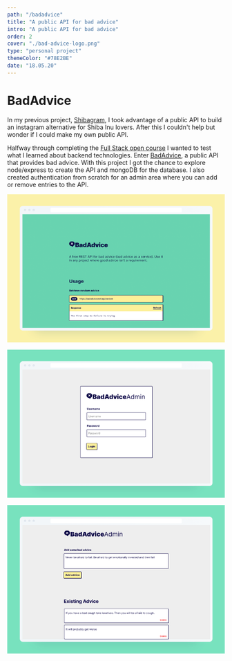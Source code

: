 ```yaml
---
path: "/badadvice"
title: "A public API for bad advice"
intro: "A public API for bad advice"
order: 2
cover: "./bad-advice-logo.png"
type: "personal project"
themeColor: "#78E2BE"
date: "18.05.20"
---
```


# BadAdvice

In my previous project, [Shibagram](/shibagram), I took advantage of a public API to build an instagram alternative for Shiba Inu lovers. After this I couldn't help but wonder if I could make my own public API.

Halfway through completing the [Full Stack open course](https://fullstackopen.com/en/) I wanted to test what I learned about backend technologies. Enter [BadAdvice](https://badadvice.vercel.app/), a public API that provides bad advice. With this project I got the chance to explore node/express to create the API and mongoDB for the database. I also created authentication from scratch for an admin area where you can add or remove entries to the API.

![Bad Advice ](main-screen-mockup.png)

![Login screen](login-mockup.png)

![Dashboard screen](dashboard-mockup.png)
